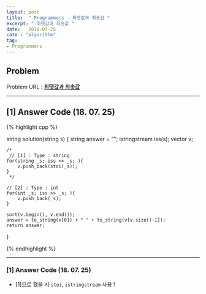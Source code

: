 ```yaml
---
layout: post
title:  " Programmers - 최댓값과 최솟값 "
excerpt: " 최댓값과 최솟값 "
date:   2018-07-25
cate : "algorithm"
tag:
- Programmers
---
```


## Problem 
Problem URL : **[최댓값과 최솟값](https://programmers.co.kr/learn/courses/30/lessons/12939)**

---

## [1] Answer Code (18. 07. 25)

{% highlight cpp %}

string solution(string s) {
    string answer = "";
    istringstream iss(s);
    vector<int> v;
    
    /*
     // [1] : Type : string
    for(string _s; iss >> _s; ){
        v.push_back(stoi(_s));
    }
     */
    
    // [2] : Type : int
    for(int _s; iss >> _s; ){
        v.push_back(_s);
    }
    
    sort(v.begin(), v.end());
    answer = to_string(v[0]) + " " + to_string(v[v.size()-1]);
    return answer;
}


{% endhighlight %}

---

### [1] Answer Code (18. 07. 25)

* [1]으로 했을 시 `stoi`, `istringstream` 사용 !